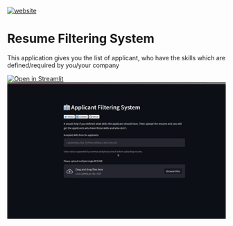 [![website](https://img.shields.io/website?up_message=online&url=https%3A%2F%2Fashishlotake.com%2F)](https://ashishlotake.com/)
# Resume Filtering System
This application gives you the list of applicant, who have the skills which are defined/required by you/your company

[![Open in Streamlit](https://static.streamlit.io/badges/streamlit_badge_black_white.svg)](https://share.streamlit.io/ashishlotake/resume-filtering-system/app.py)
[![Awesome ](./resume_project_preview.gif)](https://share.streamlit.io/ashishlotake/resume-filtering-system/app.py)
